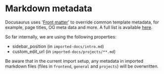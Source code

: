 # Markdown metadata

Docusaurus uses '[Front matter](https://docusaurus.io/docs/markdown-features#front-matter)' to override common template metadata, for example, page titles, OG meta data and more. A full list is available [here](https://docusaurus.io/docs/api/plugins/@docusaurus/plugin-content-docs#markdown-front-matter).

So far internally, we are using the following properties:

* sidebar_position (in `imported-docs/intro.md`)
* custom_edit_url (in `imported-docs/projects/**.md`)

Be aware that in the current import setup, any metadata in imported markdown files (files in `frontend`, `general` and `projects`) will be overwritten.
